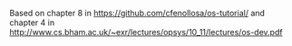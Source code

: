 Based on chapter 8 in https://github.com/cfenollosa/os-tutorial/ and chapter 4 in http://www.cs.bham.ac.uk/~exr/lectures/opsys/10_11/lectures/os-dev.pdf
